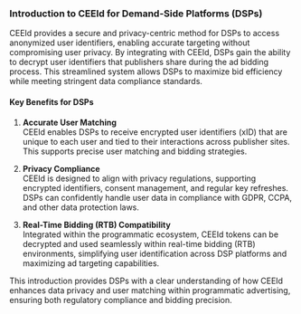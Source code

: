 ### **Introduction to CEEId for Demand-Side Platforms (DSPs)**

CEEId provides a secure and privacy-centric method for DSPs to access anonymized user identifiers, enabling accurate targeting without compromising user privacy. By integrating with CEEId, DSPs gain the ability to decrypt user identifiers that publishers share during the ad bidding process. This streamlined system allows DSPs to maximize bid efficiency while meeting stringent data compliance standards.

#### Key Benefits for DSPs

1. **Accurate User Matching**  
   CEEId enables DSPs to receive encrypted user identifiers (xID) that are unique to each user and tied to their interactions across publisher sites. This supports precise user matching and bidding strategies.

2. **Privacy Compliance**  
   CEEId is designed to align with privacy regulations, supporting encrypted identifiers, consent management, and regular key refreshes. DSPs can confidently handle user data in compliance with GDPR, CCPA, and other data protection laws.

3. **Real-Time Bidding (RTB) Compatibility**  
   Integrated within the programmatic ecosystem, CEEId tokens can be decrypted and used seamlessly within real-time bidding (RTB) environments, simplifying user identification across DSP platforms and maximizing ad targeting capabilities.

This introduction provides DSPs with a clear understanding of how CEEId enhances data privacy and user matching within programmatic advertising, ensuring both regulatory compliance and bidding precision.

